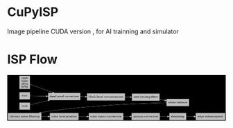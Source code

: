 # CuPyISP
Image pipeline CUDA version , for AI trainning and simulator 

# ISP Flow
![plot](./images/output-graph.gv.png)
